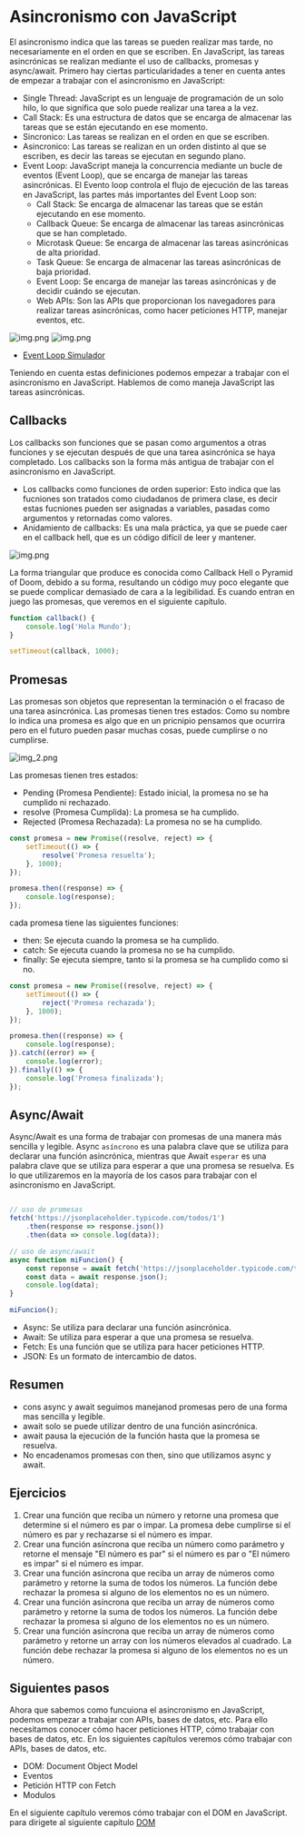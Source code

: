 # Asincronismo con JavaScript

El asincronismo indica que las tareas se pueden realizar mas tarde, no necesariamente en el orden en que se escriben. En JavaScript, las tareas asincrónicas se realizan mediante el uso de callbacks, promesas y async/await.
Primero hay ciertas particularidades a tener en cuenta antes de empezar a trabajar con el asincronismo en JavaScript:
- Single Thread: JavaScript es un lenguaje de programación de un solo hilo, lo que significa que solo puede realizar una tarea a la vez.
- Call Stack: Es una estructura de datos que se encarga de almacenar las tareas que se están ejecutando en ese momento.
- Sincronico: Las tareas se realizan en el orden en que se escriben.
- Asincronico: Las tareas se realizan en un orden distinto al que se escriben, es decir las tareas se ejecutan en segundo plano.
- Event Loop: JavaScript maneja la concurrencia mediante un bucle de eventos (Event Loop), que se encarga de manejar las tareas asincrónicas. El Evento loop controla el flujo de ejecución de las tareas en JavaScript, las partes más importantes del Event Loop son:
    - Call Stack: Se encarga de almacenar las tareas que se están ejecutando en ese momento.
    - Callback Queue: Se encarga de almacenar las tareas asincrónicas que se han completado.
    - Microtask Queue: Se encarga de almacenar las tareas asincrónicas de alta prioridad.
    - Task Queue: Se encarga de almacenar las tareas asincrónicas de baja prioridad.
    - Event Loop: Se encarga de manejar las tareas asincrónicas y de decidir cuándo se ejecutan.
    - Web APIs: Son las APIs que proporcionan los navegadores para realizar tareas asincrónicas, como hacer peticiones HTTP, manejar eventos, etc.

![img.png](https://miro.medium.com/v2/resize:fit:1358/1*GcbS54bJHWgvLDbUOhj_Eg.png)
![img.png](img/event-loop.png)

- [Event Loop Simulador](http://latentflip.com/loupe/?code=JC5vbignYnV0dG9uJywgJ2NsaWNrJywgZnVuY3Rpb24gb25DbGljaygpIHsKICAgIHNldFRpbWVvdXQoZnVuY3Rpb24gdGltZXIoKSB7CiAgICAgICAgY29uc29sZS5sb2coJ1lvdSBjbGlja2VkIHRoZSBidXR0b24hJyk7ICAgIAogICAgfSwgMjAwMCk7Cn0pOwoKY29uc29sZS5sb2coIkhpISIpOwoKc2V0VGltZW91dChmdW5jdGlvbiB0aW1lb3V0KCkgewogICAgY29uc29sZS5sb2coIkNsaWNrIHRoZSBidXR0b24hIik7Cn0sIDUwMDApOwoKY29uc29sZS5sb2coIldlbGNvbWUgdG8gbG91cGUuIik7!!!PGJ1dHRvbj5DbGljayBtZSE8L2J1dHRvbj4%3D)

Teniendo en cuenta estas definiciones podemos empezar a trabajar con el asincronismo en JavaScript. Hablemos de como maneja JavaScript las tareas asincrónicas.

## Callbacks
Los callbacks son funciones que se pasan como argumentos a otras funciones y se ejecutan después de que una tarea asincrónica se haya completado. Los callbacks son la forma más antigua de trabajar con el asincronismo en JavaScript.

- Los callbacks como funciones de orden superior: Esto indica que las fucniones son tratados como ciudadanos de primera clase, es decir estas fucniones pueden ser asignadas a variables, pasadas como argumentos y retornadas como valores.
- Anidamiento de callbacks: Es una mala práctica, ya que se puede caer en el callback hell, que es un código difícil de leer y mantener.

![img.png](https://lenguajejs.com/javascript/asincronia/callbacks/ryuu-callback.gif)

La forma triangular que produce es conocida como Callback Hell o Pyramid of Doom, debido a su forma, resultando un código muy poco elegante que se puede complicar demasiado de cara a la legibilidad. Es cuando entran en juego las promesas, que veremos en el siguiente capítulo.

```javascript
function callback() {
    console.log('Hola Mundo');
}

setTimeout(callback, 1000);
```

## Promesas

Las promesas son objetos que representan la terminación o el fracaso de una tarea asincrónica. Las promesas tienen tres estados:
Como su nombre lo indica una promesa es algo que en un pricnipio pensamos que ocurrira pero en el futuro pueden pasar muchas cosas, puede cumplirse o no cumplirse.

![img_2.png](img/img_2.png)

Las promesas tienen tres estados:
- Pending (Promesa Pendiente): Estado inicial, la promesa no se ha cumplido ni rechazado.
- resolve (Promesa Cumplida): La promesa se ha cumplido.
- Rejected (Promesa Rechazada): La promesa no se ha cumplido.

```javascript
const promesa = new Promise((resolve, reject) => {
    setTimeout(() => {
        resolve('Promesa resuelta');
    }, 1000);
});

promesa.then((response) => {
    console.log(response);
});
```

cada promesa tiene las siguientes funciones:

- then: Se ejecuta cuando la promesa se ha cumplido.
- catch: Se ejecuta cuando la promesa no se ha cumplido.
- finally: Se ejecuta siempre, tanto si la promesa se ha cumplido como si no.

```javascript
const promesa = new Promise((resolve, reject) => {
    setTimeout(() => {
        reject('Promesa rechazada');
    }, 1000);
});

promesa.then((response) => {
    console.log(response);
}).catch((error) => {
    console.log(error);
}).finally(() => {
    console.log('Promesa finalizada');
});
```

## Async/Await

Async/Await es una forma de trabajar con promesas de una manera más sencilla y legible. Async `asíncrono` es una palabra clave que se utiliza para declarar una función asincrónica, mientras que Await `esperar` es una palabra clave que se utiliza para esperar a que una promesa se resuelva. Es lo que utilizaremos en la mayoría de los casos para trabajar con el asincronismo en JavaScript.

```javascript

// uso de promesas
fetch('https://jsonplaceholder.typicode.com/todos/1')
    .then(response => response.json())
    .then(data => console.log(data));

// uso de async/await
async function miFuncion() {
    const reponse = await fetch('https://jsonplaceholder.typicode.com/todos/1');
    const data = await response.json();
    console.log(data);
}

miFuncion();
```
- Async: Se utiliza para declarar una función asincrónica.
- Await: Se utiliza para esperar a que una promesa se resuelva.
- Fetch: Es una función que se utiliza para hacer peticiones HTTP.
- JSON: Es un formato de intercambio de datos.

## Resumen
- cons async y await seguimos manejanod promesas pero de una forma mas sencilla y legible.
- await solo se puede utilizar dentro de una función asincrónica.
- await pausa la ejecución de la función hasta que la promesa se resuelva.
- No encadenamos promesas con then, sino que utilizamos async y await.

## Ejercicios

1. Crear una función que reciba un número y retorne una promesa que determine si el número es par o impar. La promesa debe cumplirse si el número es par y rechazarse si el número es impar.
2. Crear una función asíncrona que reciba un número como parámetro y retorne el mensaje "El número es par" si el número es par o "El número es impar" si el número es impar.
3. Crear una función asíncrona que reciba un array de números como parámetro y retorne la suma de todos los números. La función debe rechazar la promesa si alguno de los elementos no es un número.
4. Crear una función asíncrona que reciba un array de números como parámetro y retorne la suma de todos los números. La función debe rechazar la promesa si alguno de los elementos no es un número.
5. Crear una función asíncrona que reciba un array de números como parámetro y retorne un array con los números elevados al cuadrado. La función debe rechazar la promesa si alguno de los elementos no es un número.

## Siguientes pasos

Ahora que sabemos como funcuiona el asincronismo en JavaScript, podemos empezar a trabajar con APIs, bases de datos, etc. Para ello necesitamos conocer cómo hacer peticiones HTTP, cómo trabajar con bases de datos, etc. En los siguientes capítulos veremos cómo trabajar con APIs, bases de datos, etc.

- DOM: Document Object Model
- Eventos
- Petición HTTP con Fetch
- Modulos

En el siguiente capítulo veremos cómo trabajar con el DOM en JavaScript.
para dirigete al siguiente capítulo [DOM](./DOM.md)